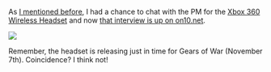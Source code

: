 As [I mentioned before](http://www.duncanmackenzie.net/blog/wireless-headset-for-the-xbox-360/), I had a chance to chat with the PM for the [Xbox 360 Wireless Headset](http://www.amazon.com/gp/product/B000HZFCZQ?ie=UTF8&tag=duncanmackenz-20&link_code=as3&camp=211189&creative=373489&creativeASIN=B000HZFCZQ) and now [that interview is up on on10.net](http://on10.net/Blogs/duncan/xbox-360-wireless-headset/).

 ![](http://www.duncanmackenzie.net/images/WindowsLiveWriter/WirelessHeadsetfortheXbox360_9E26/XboxWirelessHeadset2_thumb.png)

Remember, the headset is releasing just in time for Gears of War (November 7th). Coincidence? I think not!